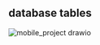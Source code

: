 ## database tables

![mobile_project drawio](https://github.com/user-attachments/assets/912e37a1-b56d-4b9a-a5cc-e7d95876aa44)

